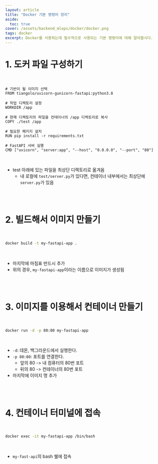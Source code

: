 ```yaml
---
layout: article
title: "Docker 기본 명령어 정리"
aside:
  toc: true
cover: /assets/backend_mlops/docker/docker.png
tags: docker 
excerpt: Docker를 사용하는데 필수적으로 사용되는 기본 명령어에 대해 알아봅시다.
---
```



# 1. **도커 파일 구성하기** 

<br>

```shell
# 기반이 될 이미지 선택
FROM tiangolo/uvicorn-gunicorn-fastapi:python3.8

# 작업 디렉토리 설정
WORKDIR /app

# 현재 디렉토리의 파일을 컨테이너의 /app 디렉토리로 복사
COPY ./test /app

# 필요한 패키지 설치
RUN pip install -r requirements.txt

# FastAPI 서버 실행
CMD ["uvicorn", "server:app", "--host", "0.0.0.0", "--port", "80"]
```

<br>

- test 아래에 있는 파일을 최상단 디렉토리로 옮겨옴 
	- 내 로컬에 `test/server.py`가 있다면, 컨테이너 내부에서는 최상단에 `server.py`가 있음 

<br>

<br>

# 2. **빌드해서 이미지 만들기** 

<br>

```bash
docker build -t my-fastapi-app .
```

<br>

- 마지막에 마침표 반드시 추가 
- 위의 경우, `my-fastapi-app`이라는 이름으로 이미지가 생성됨 

<br>

<br>

# 3. 이미지를 이용해서 컨테이너 만들기 

<br>

```bash
docker run -d -p 80:80 my-fastapi-app
```

<br>

- `-d`: 데몬, 백그라운드에서 실행한다. 
- `-p 80:80`: 포트를 연결한다. 
	- 앞의 80 -> 내 컴퓨터의 80번 포트 
	- 뒤의 80 -> 컨테이너의 80번 포트 
- 마지막에 이미지 명 추가 

<br>

<br>

# 4. 컨테이너 터미널에 접속 

<br>

```bash
docker exec -it my-fastapi-app /bin/bash
```

<br>

- `my-fast-api`의 bash 쉘에 접속 


<br>

<br>
